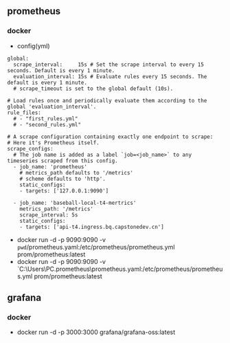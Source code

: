 ## prometheus 

### docker 
* config(yml)
```
global:
  scrape_interval:     15s # Set the scrape interval to every 15 seconds. Default is every 1 minute.
  evaluation_interval: 15s # Evaluate rules every 15 seconds. The default is every 1 minute.
  # scrape_timeout is set to the global default (10s).

# Load rules once and periodically evaluate them according to the global 'evaluation_interval'.
rule_files:
  # - "first_rules.yml"
  # - "second_rules.yml"

# A scrape configuration containing exactly one endpoint to scrape:
# Here it's Prometheus itself.
scrape_configs:
  # The job name is added as a label `job=<job_name>` to any timeseries scraped from this config.
  - job_name: 'prometheus'
    # metrics_path defaults to '/metrics'
    # scheme defaults to 'http'.
    static_configs:
    - targets: ['127.0.0.1:9090']

  - job_name: 'baseball-local-t4-mertrics'
    metrics_path: '/metrics'
    scrape_interval: 5s
    static_configs:
    - targets: ['api-t4.ingress.bq.capstonedev.cn']
```
* docker run -d -p 9090:9090 -v `pwd`/prometheus.yaml:/etc/prometheus/prometheus.yml  prom/prometheus:latest
* docker run -d -p 9090:9090 -v `C:\Users\PC\.prometheus\prometheus.yaml:/etc/prometheus/prometheus.yml  prom/prometheus:latest

## grafana
### docker 
* docker run -d -p 3000:3000 grafana/grafana-oss:latest
